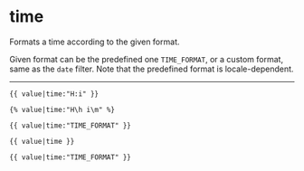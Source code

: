 # time

Formats a time according to the given format.

Given format can be the predefined one `TIME_FORMAT`, or a custom format, same as the `date` filter. Note that the predefined format is locale-dependent.

---

```htmldjango
{{ value|time:"H:i" }}

{% value|time:"H\h i\m" %}

{{ value|time:"TIME_FORMAT" }}

{{ value|time }}

{{ value|time:"TIME_FORMAT" }}
```
